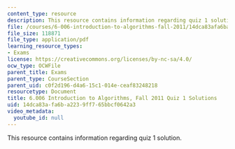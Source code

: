 ```yaml
---
content_type: resource
description: This resource contains information regarding quiz 1 solution.
file: /courses/6-006-introduction-to-algorithms-fall-2011/14dca83afa6ba2239ff765bbcf0642a3_MIT6_006F11_quiz1_sol.pdf
file_size: 118871
file_type: application/pdf
learning_resource_types:
- Exams
license: https://creativecommons.org/licenses/by-nc-sa/4.0/
ocw_type: OCWFile
parent_title: Exams
parent_type: CourseSection
parent_uid: c0f2d196-d4a6-15c1-014e-ceaf83248218
resourcetype: Document
title: 6.006 Introduction to Algorithms, Fall 2011 Quiz 1 Solutions
uid: 14dca83a-fa6b-a223-9ff7-65bbcf0642a3
video_metadata:
  youtube_id: null
---
```

This resource contains information regarding quiz 1 solution.